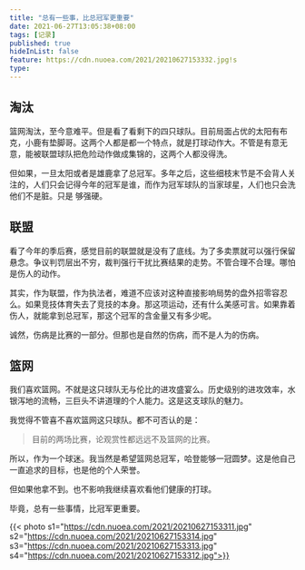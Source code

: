 ```yaml
---
title: "总有一些事，比总冠军更重要"
date: 2021-06-27T13:05:38+08:00
tags: [记录]
published: true
hideInList: false
feature: https://cdn.nuoea.com/2021/20210627153332.jpg!s
type: 
---
```


## 淘汰

篮网淘汰，至今意难平。但是看了看剩下的四只球队。目前局面占优的太阳有布克，小鹿有垫脚哥。这两个人都是都一个特点，就是打球动作大。不管是有意无意，能被联盟球队把危险动作做成集锦的，这两个人都没得洗。

但如果，一旦太阳或者是雄鹿拿了总冠军。多年之后，这些细枝末节是不会背人关注的，人们只会记得今年的冠军是谁，而作为冠军球队的当家球星，人们也只会洗他们不是脏。只是
够强硬。

## 联盟

看了今年的季后赛，感觉目前的联盟就是没有了底线。为了多卖票就可以强行保留悬念。争议判罚层出不穷，裁判强行干扰比赛结果的走势。不管合理不合理。哪怕是伤人的动作。

其实，作为联盟，作为执法者，难道不应该对这种直接影响局势的盘外招零容忍么。如果竞技体育失去了竞技的本身。那这项运动，还有什么美感可言。如果靠着伤人，就能拿到总冠军，那这个冠军的含金量又有多少呢。

诚然，伤病是比赛的一部分。但那也是自然的伤病，而不是人为的伤病。

## 篮网

我们喜欢篮网。不就是这只球队无与伦比的进攻盛宴么。历史级别的进攻效率，水银泻地的流畅，三巨头不讲道理的个人能力。这是这支球队的魅力。

我觉得不管喜不喜欢篮网这只球队。都不可否认的是：

> 目前的两场比赛，论观赏性都远远不及篮网的比赛。

所以，作为一个球迷。我当然是希望篮网总冠军，哈登能够一冠圆梦。这是他自己一直追求的目标，也是他的个人荣誉。

但如果他拿不到。也不影响我继续喜欢看他们健康的打球。

毕竟，总有一些事情，比冠军更重要。

{{< photo s1="https://cdn.nuoea.com/2021/20210627153311.jpg" s2="https://cdn.nuoea.com/2021/20210627153314.jpg" s3="https://cdn.nuoea.com/2021/20210627153313.jpg" s4="https://cdn.nuoea.com/2021/20210627153312.jpg">}}